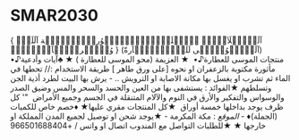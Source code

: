 # SMAR2030
{ آلَسۣۗـۙلَآمۣۗـۙ عۣۗـۙلَيۣۗكۣۗـۙمۣۗـۙوُرحۣۗـۙمۣۗـۙة آلَلَهۣۗ وُبۣۗـۙركۣۗـۙآتۣۗـۙهۣۗ } (آلَمۣۗـۙوُسۣۗـۙى لَلَعۣۗـۙطۣۗـۙآرةّ) •♪منتجات الموسى للعطارة♪•  ★ العزيمة (محو الموسى للعطارة ) ★  ♣آيات وأدعية مأثورة مكتوبة بالزعفران او نحوه [على ورق طاهر ]  طريقة الاستخدام :// تحطها في الماء ثم تشرب او يغسل بها مكانة الاصابة او الترويش .. - يرش بها البيت لطرد أذية الجن وتسلطهم  ★الفوائد : يستشفى بها من العين والحسد والسحر والمس وضيق الصدر والوسواس والتفكير والأرق في النوم والآلام المتنقلة في الجسم وجميع الأمراض    "' كل ظرف يوجد بداخلها خمسة أوراق   ★كل المنتجات مقري عليها★​​ ♦خصم خاص للكميات (الجملة)​​♦ - *الموقع*​ : مكة المكرمة -  ★يوجد شحن او توصيل لجميع المدن المملكة او خارجها ★ ★للطلبات التواصل مع المندوب اتصال او واتس / +966501688404​​
